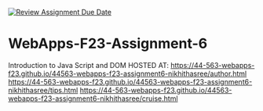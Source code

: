 [![Review Assignment Due Date](https://classroom.github.com/assets/deadline-readme-button-24ddc0f5d75046c5622901739e7c5dd533143b0c8e959d652212380cedb1ea36.svg)](https://classroom.github.com/a/b9NC0g7h)
# WebApps-F23-Assignment-6
Introduction to Java Script and DOM
HOSTED AT: https://44-563-webapps-f23.github.io/44563-webapps-f23-assignment6-nikhithasree/author.html
https://44-563-webapps-f23.github.io/44563-webapps-f23-assignment6-nikhithasree/tips.html
https://44-563-webapps-f23.github.io/44563-webapps-f23-assignment6-nikhithasree/cruise.html



